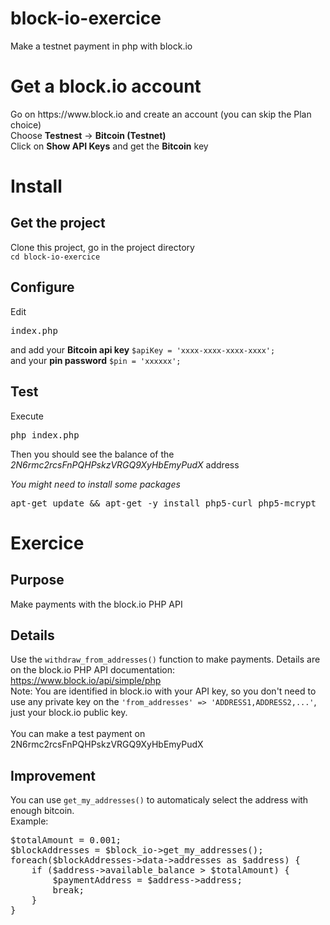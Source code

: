 # block-io-exercice
Make a testnet payment in php with block.io
<br />

<h1>Get a block.io account</h1>
Go on https://www.block.io and create an account (you can skip the Plan choice)<br>
Choose <strong>Testnest</strong> -> <strong>Bitcoin (Testnet)</strong><br />
Click on <strong>Show API Keys</strong> and get the <strong>Bitcoin</strong> key<br />


<h1>Install</h1>
<h2>Get the project</h2>
Clone this project, go in the project directory<br />
<code>cd block-io-exercice</code>

<h2>Configure</h2>
Edit <pre>index.php</pre> and add
your <strong>Bitcoin api key</strong> <code>$apiKey = 'xxxx-xxxx-xxxx-xxxx';</code><br />
and your <strong>pin password</strong> <code>$pin = 'xxxxxx';</code><br />

<h2>Test</h2>
Execute
<pre>php index.php</pre>
Then you should see the balance of the <i>2N6rmc2rcsFnPQHPskzVRGQ9XyHbEmyPudX</i> address<br />

<i>You might need to install some packages</i>
<pre>apt-get update && apt-get -y install php5-curl php5-mcrypt</pre>



<h1>Exercice</h1>
<h2>Purpose</h2>
Make payments with the block.io PHP API
<h2>Details</h2>
Use the <code>withdraw_from_addresses()</code> function to make payments. Details are on the block.io PHP API documentation: <a href="https://www.block.io/api/simple/php" target="_blank">https://www.block.io/api/simple/php</a><br />
Note: You are identified in block.io with your API key, so you don't need to use any private key on the <code>'from_addresses' => 'ADDRESS1,ADDRESS2,...'</code>, just your block.io public key.<br />
<br />
You can make a test payment on 2N6rmc2rcsFnPQHPskzVRGQ9XyHbEmyPudX

<h2>Improvement</h2>
You can use <code>get_my_addresses()</code> to automaticaly select the address with enough bitcoin.<br />
Example:<br />
<pre>
$totalAmount = 0.001;
$blockAddresses = $block_io->get_my_addresses();
foreach($blockAddresses->data->addresses as $address) {
    if ($address->available_balance > $totalAmount) {
        $paymentAddress = $address->address;
        break;
    }
}
</pre>
